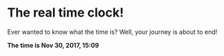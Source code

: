 # The real time clock!

Ever wanted to know what the time is? Well, your journey is about to end!

**The time is Nov 30, 2017, 15:09**